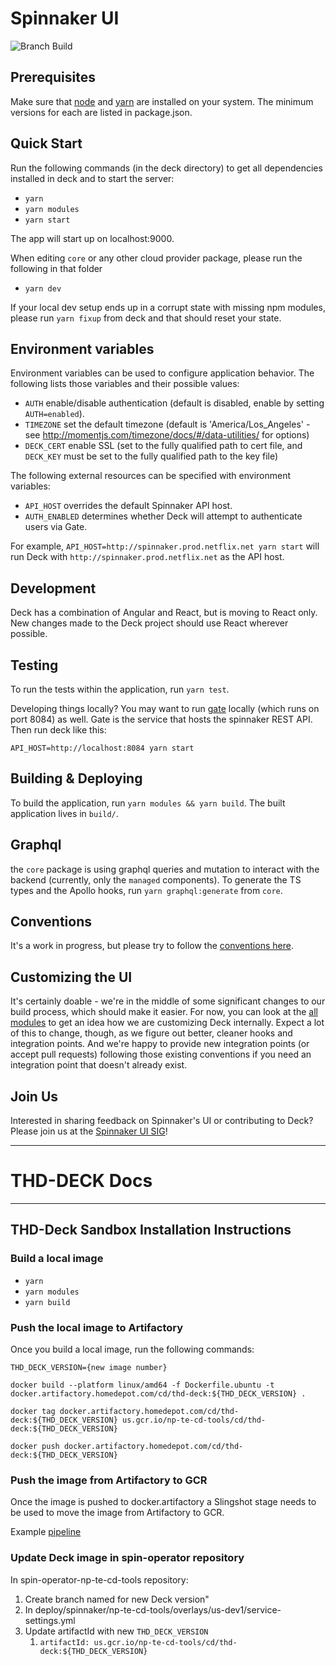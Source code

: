 # Spinnaker UI

![Branch Build](https://github.com/spinnaker/deck/workflows/Branch%20Build/badge.svg)

## Prerequisites

Make sure that [node](http://nodejs.org/download/) and [yarn](https://yarnpkg.com/en/docs/install) are installed on your system.
The minimum versions for each are listed in package.json.

## Quick Start

Run the following commands (in the deck directory) to get all dependencies installed in deck and to start the server:

- `yarn`
- `yarn modules`
- `yarn start`

The app will start up on localhost:9000.

When editing `core` or any other cloud provider package, please run the following in that folder

- `yarn dev`

If your local dev setup ends up in a corrupt state with missing npm modules, please run `yarn fixup` from deck and that
should reset your state.

## Environment variables

Environment variables can be used to configure application behavior. The following lists those variables and their possible values:

- `AUTH` enable/disable authentication (default is disabled, enable by setting `AUTH=enabled`).
- `TIMEZONE` set the default timezone (default is 'America/Los_Angeles' - see http://momentjs.com/timezone/docs/#/data-utilities/ for options)
- `DECK_CERT` enable SSL (set to the fully qualified path to cert file, and `DECK_KEY` must be set to the fully qualified path to the key file)

The following external resources can be specified with environment variables:

- `API_HOST` overrides the default Spinnaker API host.
- `AUTH_ENABLED` determines whether Deck will attempt to authenticate users via Gate.

For example, `API_HOST=http://spinnaker.prod.netflix.net yarn start` will run Deck with `http://spinnaker.prod.netflix.net` as the API host.

## Development

Deck has a combination of Angular and React, but is moving to React only. New changes made to the Deck project should use React wherever possible.

## Testing

To run the tests within the application, run `yarn test`.

Developing things locally? You may want to run [gate](https://github.com/spinnaker/gate) locally (which runs on port 8084) as well.
Gate is the service that hosts the spinnaker REST API.
Then run deck like this:

```
API_HOST=http://localhost:8084 yarn start
```

## Building &amp; Deploying

To build the application, run `yarn modules && yarn build`.
The built application lives in `build/`.

## Graphql

the `core` package is using graphql queries and mutation to interact with the backend (currently, only the `managed` components).
To generate the TS types and the Apollo hooks, run `yarn graphql:generate` from `core`.

## Conventions

It's a work in progress, but please try to follow the [conventions here](https://github.com/spinnaker/deck/wiki/Conventions).

## Customizing the UI

It's certainly doable - we're in the middle of some significant changes to our build process, which should make it easier.
For now, you can look at the [all modules](https://github.com/spinnaker/deck/tree/master/packages/) to
get an idea how we are customizing Deck internally. Expect a lot of this to change, though, as we figure out better, cleaner
hooks and integration points. And we're happy to provide new integration points (or accept pull requests) following
those existing conventions if you need an integration point that doesn't already exist.

## Join Us

Interested in sharing feedback on Spinnaker's UI or contributing to Deck?
Please join us at the [Spinnaker UI SIG](https://github.com/spinnaker/governance/tree/master/sig-ui-ux)!

<hr>

# THD-DECK Docs

<hr>

## THD-Deck Sandbox Installation Instructions

### Build a local image
- `yarn`
- `yarn modules`
- `yarn build`


### Push the local image to Artifactory
Once you build a local image, run the following commands:

```shell
THD_DECK_VERSION={new image number}
```
```shell
docker build --platform linux/amd64 -f Dockerfile.ubuntu -t docker.artifactory.homedepot.com/cd/thd-deck:${THD_DECK_VERSION} .
```
```shell
docker tag docker.artifactory.homedepot.com/cd/thd-deck:${THD_DECK_VERSION} us.gcr.io/np-te-cd-tools/cd/thd-deck:${THD_DECK_VERSION}
```
```shell
docker push docker.artifactory.homedepot.com/cd/thd-deck:${THD_DECK_VERSION}
```

### Push the image from Artifactory to GCR
Once the image is pushed to docker.artifactory a Slingshot stage needs to be used
to move the image from Artifactory to GCR.

Example [pipeline](https://sandbox.spinnaker.homedepot.com/#/applications/cd-thd-deck/executions?pipeline=Push%20Deck%20Image)

### Update Deck image in spin-operator repository
In spin-operator-np-te-cd-tools repository:
1. Create branch named for new Deck version"
2. In deploy/spinnaker/np-te-cd-tools/overlays/us-dev1/service-settings.yml
3. Update artifactId with new `THD_DECK_VERSION`
   1. `artifactId: us.gcr.io/np-te-cd-tools/cd/thd-deck:${THD_DECK_VERSION}`

<!--- thd-deck:1.31.3.1 --->
